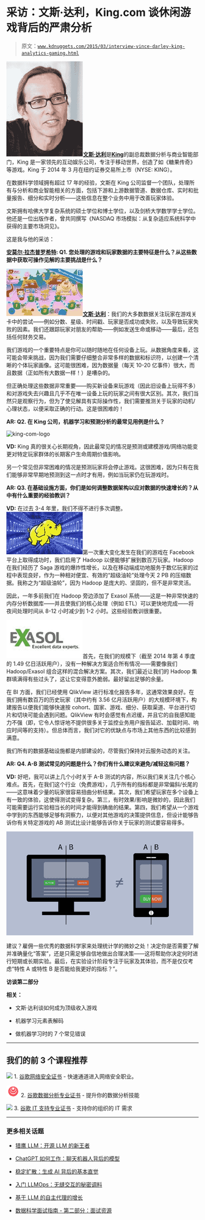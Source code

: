 # 采访：文斯·达利，King.com 谈休闲游戏背后的严肃分析

> 原文：[`www.kdnuggets.com/2015/03/interview-vince-darley-king-analytics-gaming.html`](https://www.kdnuggets.com/2015/03/interview-vince-darley-king-analytics-gaming.html)

![文斯·达利](img/50953b1575aa75b8dc3141f83d29e70c.png)[**文斯·达利**](http://uk.linkedin.com/in/vincedarley/en)是[**King**](https://king.com/)的副总裁数据分析与商业智能部门，King 是一家领先的互动娱乐公司，专注于移动世界，创造了如《糖果传奇》等游戏。King 于 2014 年 3 月在纽约证券交易所上市（NYSE: KING）。

在数据科学领域拥有超过 17 年的经验，文斯在 King 公司监督一个团队，处理所有与分析和商业智能相关的方面，包括下游和上游数据管道、数据仓库、实时和批量报告、细分和实时分析——这些信息在整个业务中用于改善玩家体验。

文斯拥有哈佛大学复杂系统的硕士学位和博士学位，以及剑桥大学数学学士学位。他还是一位出版作者，曾共同撰写《NASDAQ 市场模拟：从复杂适应系统科学中获得的主要市场洞见》。

这是我与他的采访：

**[安莫尔·拉杰普罗希特](https://twitter.com/hey_anmol): Q1\. 您处理的游戏和玩家数据的主要特征是什么？从这些数据中获取可操作见解的主要挑战是什么？**

![游戏数据特征](img/5ac7723ea422f3412f4a85e1af661e33.png)[**文斯·达利**](http://uk.linkedin.com/in/vincedarley/en)：我们的大多数数据关注玩家在游戏关卡中的尝试——例如分数、星级、时间戳、玩家是否成功或失败，以及导致玩家失败的因素。我们还跟踪玩家对朋友的帮助——例如发送生命或移动——最后，还包括任何财务交易。

我们游戏的一个重要特点是你可以随时随地在任何设备上玩。从数据角度来看，这可能会带来挑战，因为我们需要仔细整合非常多样的数据和标识符，以创建一个清晰的个体玩家画像。这可能很困难，因为数据量（每天 10-20 亿事件）很大，而且数据（正如所有大数据一样！）是嘈杂的。

但正确处理这些数据非常重要——购买新设备来玩游戏（因此旧设备上玩得不多）和对游戏失去兴趣且几乎不在唯一设备上玩的玩家之间有很大区别。其次，我们当然只是观察行为，但为了使见解具有实际操作性，我们需要推测关于玩家的动机/心理状态，以便采取正确的行动。这是很困难的！

**AR: Q2\. 在 King 公司，机器学习和预测分析的最常见用例是什么？**

![king-com-logo](https://king.com/)

**VD:** King 真的很关心长期视角，因此最常见的情况是预测或建模游戏/网络功能变更对特定玩家群体的长期客户生命周期价值影响。

另一个常见但非常困难的情况是预测玩家将会停止游戏。这很困难，因为只有在我们能够非常早期地预测到这一点时才有用，例如当玩家仍在玩游戏时。

**AR: Q3\. 在基础设施方面，你们是如何调整数据架构以应对数据的快速增长的？从中有什么重要的经验教训？**

**VD:** 在过去 3-4 年里，我们不得不进行多次调整。![hadoop](img/fe23fbc9fa3ac2af492d6a6733d8790d.png)第一次重大变化发生在我们的游戏在 Facebook 平台上取得成功时，我们启用了 Hadoop 以便能够扩展到数百万玩家。Hadoop 在我们经历了 Saga 游戏的爆炸性增长，以及在移动端成功地服务于数亿玩家的过程中表现良好，作为一种相对便宜、有效的“超级油轮”处理今天 2 PB 的压缩数据。我称之为“超级油轮”，因为 Hadoop 是庞大的、坚固的，但不是非常灵活。

因此，一年多前我们在 Hadoop 旁边添加了 Exasol 系统——这是一种非常快速的内存分析数据库——并且使我们的核心处理（例如 ETL）可以更快地完成——将夜间处理时间从 8-12 小时减少到 1-2 小时。这些经验教训很重要。

![exasol](img/b6f1ecd6bc32de2006f8a9c659a6aae8.png)首先，在我们的规模下（截至 2014 年第 4 季度的 1.49 亿日活跃用户），没有一种解决方案适合所有情况——需要像我们 Hadoop/Exasol 组合这样的混合解决方案。其次，我们最近让我们的 Hadoop 集群填满得有些过头了，这让它变得意外脆弱。最好留出足够的余量。

在 BI 方面，我们已经使用 QlikView 进行标准化报告多年，这通常效果良好。在我们拥有数百万的历史玩家（其中约有 3.56 亿月活跃用户）的大规模环境下，构建报告以便我们能够快速按 cohort、国家、游戏、细分、获取渠道、平台进行切片和切块可能会遇到问题。QlikView 有时会感觉有点迟缓，并且它的自我感知能力不强（即，它令人惊讶地不提供很多关于监控业务用户报告延迟、加载时间、响应时间等的支持）。但总体而言，我们对它的优缺点与市场上其他东西的比较感到满意。

我们所有的数据基础设施都是内部建设的，尽管我们保持对云服务动态的关注。

**AR: Q4\. A-B 测试常见的问题是什么？你们有什么建议来避免/减轻这些问题？**

**VD:** 好吧，我可以讲上几个小时关于 A-B 测试的内容，所以我们来关注几个核心难点。首先，在我们这个行业（免费游戏），几乎所有的指标都是非常偏斜/长尾的——这意味着少量的玩家很容易扭曲分析结果。其次，我们希望玩家在多个设备上有一致的体验，这使得测试变得复杂。第三，有时效果/影响是微妙的，因此我们可能需要运行实验相当长的时间才能得到确凿的结果。第四，我们希望从一个游戏中学到的东西能够足够有洞察力，以便对其他游戏的决策提供信息，但设计能够告诉你有关特定游戏的 AB 测试比设计能够告诉你关于玩家的测试要容易得多。

![ab-testing](img/c471703f2f63dd551d6035bfd4ac5293.png)

建议？雇佣一些优秀的数据科学家来处理统计学的微妙之处！决定你是否需要了解并准确量化“答案”，还是只需足够自信地做出合理决策——这将帮助你决定何时进行短期或长期实验。最后，在实验设计阶段专注于玩家及其体验，而不是仅仅考虑“特性 A 或特性 B 是否能给我更好的指标？”。

**访谈第二部分**

**相关：**

+   文斯·达利谈如何成为顶级收入游戏

+   机器学习元素表解码

+   做机器学习时的 7 个常见错误

* * *

## 我们的前 3 个课程推荐

![](img/0244c01ba9267c002ef39d4907e0b8fb.png) 1\. [谷歌网络安全证书](https://www.kdnuggets.com/google-cybersecurity) - 快速通道进入网络安全职业。

![](img/e225c49c3c91745821c8c0368bf04711.png) 2\. [谷歌数据分析专业证书](https://www.kdnuggets.com/google-data-analytics) - 提升你的数据分析技能

![](img/0244c01ba9267c002ef39d4907e0b8fb.png) 3\. [谷歌 IT 支持专业证书](https://www.kdnuggets.com/google-itsupport) - 支持你的组织的 IT 需求

* * *

### 更多相关话题

+   [猎鹰 LLM：开源 LLM 的新王者](https://www.kdnuggets.com/2023/06/falcon-llm-new-king-llms.html)

+   [ChatGPT 如何工作：聊天机器人背后的模型](https://www.kdnuggets.com/2023/04/chatgpt-works-model-behind-bot.html)

+   [稳定扩散：生成 AI 背后的基本直觉](https://www.kdnuggets.com/2023/06/stable-diffusion-basic-intuition-behind-generative-ai.html)

+   [入门 LLMOps：无缝交互的秘密调料](https://www.kdnuggets.com/getting-started-with-llmops-the-secret-sauce-behind-seamless-interactions)

+   [基于 LLM 的自主代理的增长](https://www.kdnuggets.com/the-growth-behind-llmbased-autonomous-agents)

+   [数据科学面试指南 - 第二部分：面试资源](https://www.kdnuggets.com/2022/04/data-science-interview-guide-part-2-interview-resources.html)
